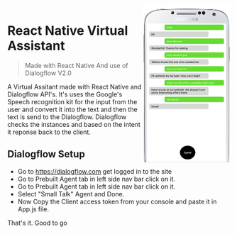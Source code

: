 <img src="images/icc.jpg" align="right" width="200"  />

# React Native Virtual Assistant 
> Made with React Native And use of Dialogflow V2.0


A Virtual Assitant made with React Native and Dialogflow API's. It's uses the Google's Speech recognition kit
for the input from the user and convert it into the text and then the text is send to the Dialogflow.
Dialogflow checks the instances and based on the intent it reponse back to the client.

## Dialogflow Setup

- Go to https://dialogflow.com get logged in to the site
- Go to Prebuilt Agent tab in left side nav bar click on it.
- Go to Prebuilt Agent tab in left side nav bar click on it.
- Select "Small Talk" Agent and Done.
- Now Copy the Client access token from your console and paste it in App.js file.
 
That's it. Good to go

